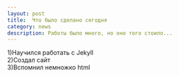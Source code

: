 ```yaml
---
layout: post
title:  Что было сделано сегодня
category: news 
description: Работы было много, но оно того стоило...
---
```

<p>
1)Научился работать с Jekyll <br>
2)Создал сайт <br>
3)Вспомнил немножко html <br>
</p>


